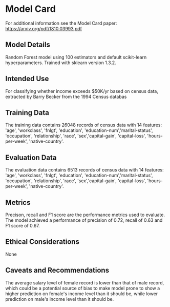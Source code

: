 # Model Card

For additional information see the Model Card paper: https://arxiv.org/pdf/1810.03993.pdf

## Model Details

Random Forest model using 100 estimators and default scikit-learn hyperparameters. Trained with sklearn version 1.3.2.

## Intended Use

For classifying whether income exceeds $50K/yr based on census data, extracted by Barry Becker from the 1994 Census databas

## Training Data

The training data contains 26048 records of census data with 14 features: 'age', 'workclass', 'fnlgt', 'education', 'education-num','marital-status', 'occupation', 'relationship', 'race', 'sex','capital-gain', 'capital-loss', 'hours-per-week', 'native-country'.

## Evaluation Data

The evaluation data contains 6513 records of census data with 14 features: 'age', 'workclass', 'fnlgt', 'education', 'education-num','marital-status', 'occupation', 'relationship', 'race', 'sex','capital-gain', 'capital-loss', 'hours-per-week', 'native-country'.

## Metrics

Precison, recall and F1 score are the performance metrics used to evaluate.
The model achieved a performance of precision of 0.72, recall of 0.63 and F1 score of 0.67.

## Ethical Considerations

None

## Caveats and Recommendations

The average salary level of female record is lower than that of male record, which could be a potential source of bias to make model prone to show a higher prediction on female's income level than it should be, while lower prediction on male's income level than it should be.